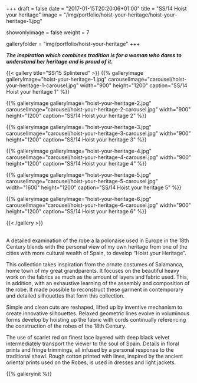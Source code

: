 +++
draft = false
date = "2017-01-15T20:20:06+01:00"
title = "SS/14 Hoist your heritage"
image = "/img/portfolio/hoist-your-heritage/hoist-your-heritage-1.jpg"

showonlyimage = false
weight = 7

galleryfolder = "img/portfolio/hoist-your-heritage"
+++

***The inspiration which combines tradition is for a woman who dares to understand her heritage and is proud of it.***


<!--more-->

{{< gallery title="SS/15 Splintered" >}}
  {{% galleryimage galleryImage="hoist-your-heritage-1.jpg" carouselImage="carousel/hoist-your-heritage-1-carousel.jpg" width="900" height="1200" caption="SS/14 Hoist your heritage 1" %}}

  {{% galleryimage galleryImage="hoist-your-heritage-2.jpg" carouselImage="carousel/hoist-your-heritage-2-carousel.jpg" width="900" height="1200" caption="SS/14 Hoist your heritage 2" %}}

  {{% galleryimage galleryImage="hoist-your-heritage-3.jpg" carouselImage="carousel/hoist-your-heritage-3-carousel.jpg" width="900" height="1200" caption="SS/14 Hoist your heritage 3" %}}

  {{% galleryimage galleryImage="hoist-your-heritage-4.jpg" carouselImage="carousel/hoist-your-heritage-4-carousel.jpg" width="900" height="1200" caption="SS/14 Hoist your heritage 4" %}}

  {{% galleryimage galleryImage="hoist-your-heritage-5.jpg" carouselImage="carousel/hoist-your-heritage-5-carousel.jpg" width="1600" height="1200" caption="SS/14 Hoist your heritage 5" %}}

  {{% galleryimage galleryImage="hoist-your-heritage-6.jpg" carouselImage="carousel/hoist-your-heritage-6-carousel.jpg" width="900" height="1200" caption="SS/14 Hoist your heritage 6" %}}


{{< /gallery >}}

<br/>
A detailed examination of the robe a la polonaise used in Europe in the 18th Century blends with the personal view of my own heritage from one of the cities with more cultural wealth of Spain, to develop “Hoist your Heritage”.

This collection takes inspiration from the ornate costumes of Salamanca, home town of my great grandparents. It focuses on the beautiful heavy work on the fabrics as much as the amount of layers and fabric used. This, in addition, with an exhaustive learning of the assembly and composition of the robe. It made possible to reconstruct these garment in contemporary and
detailed silhouettes that form this collection.

Simple and clean cuts are reshaped, lifted up by inventive mechanism to create innovative silhouettes. Relaxed geometric lines evolve in voluminous forms develop by hoisting up the fabric with cords continually referencing the construction of the robes of the 18th Century.

The use of scarlet red on finest lace layered with deep black velvet intermediately transport the viewer to the soul of Spain. Details in floral prints and fringe trimmings, all infused by a personal response to the traditional shawl. Rough cotton printed with lines, inspired by the ancient oriental prints used on the Robes, is used in dresses and light jackets.




{{% galleryinit %}}

